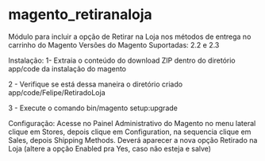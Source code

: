 # magento_retiranaloja
Módulo para incluir a opção de Retirar na Loja nos métodos de entrega no carrinho do Magento
Versões do Magento Suportadas: 2.2 e 2.3


Instalação:
1- Extraia o conteúdo do download ZIP dentro do diretório app/code da instalação do magento

2 - Verifique se está dessa maneira o diretório criado app/code/Felipe/RetiradoLoja

3 - Execute o comando bin/magento setup:upgrade

Configuração:
Acesse no Painel Administrativo do Magento no menu lateral clique em Stores, 
depois clique em Configuration, na sequencia clique em Sales, depois Shipping Methods.
Deverá aparecer a nova opção Retirado na Loja (altere a opção Enabled pra Yes, caso não esteja e salve)
